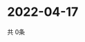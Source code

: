 # 2022-04-17
  共 0条

  <!-- BEGIN -->
  <!-- 最后更新时间Sun Apr 17 2022 02:23:27 GMT+0000 (Coordinated Universal Time) -->
  
  <!-- END -->
  
  